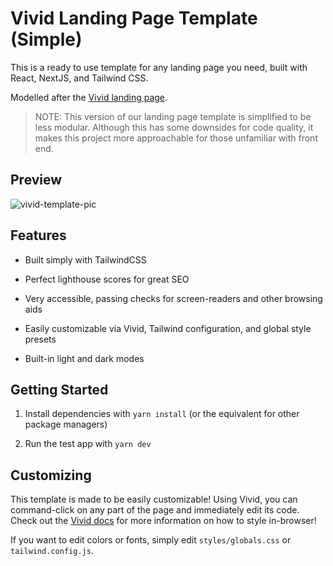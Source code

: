 # Vivid Landing Page Template (Simple)

This is a ready to use template for any landing page you need, built with React, NextJS, and Tailwind CSS.

Modelled after the [Vivid landing page](https://vivid.lol).

> NOTE: This version of our landing page template is simplified to be less modular. Although this has some downsides for code quality, it makes this project more approachable for those unfamiliar with front end.

## Preview

![vivid-template-pic](https://user-images.githubusercontent.com/62365335/202585708-82c27ea9-85fc-491f-b991-d4005651b0c2.png)

## Features

- Built simply with TailwindCSS

- Perfect lighthouse scores for great SEO

- Very accessible, passing checks for screen-readers and other browsing aids

- Easily customizable via Vivid, Tailwind configuration, and global style presets

- Built-in light and dark modes

## Getting Started

1. Install dependencies with `yarn install` (or the equivalent for other package managers)

2. Run the test app with `yarn dev`

## Customizing

This template is made to be easily customizable! Using Vivid, you can command-click on any part of the page and immediately edit its code. Check out the [Vivid docs](https://docs.vivid.lol) for more information on how to style in-browser!

If you want to edit colors or fonts, simply edit `styles/globals.css` or `tailwind.config.js`.
